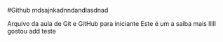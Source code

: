 #Github
mdsajnkadnndandlasdnad

Arquivo da aula de Git e GitHub para iniciante
Este é um a
saiba mais lllll
gostou add teste
